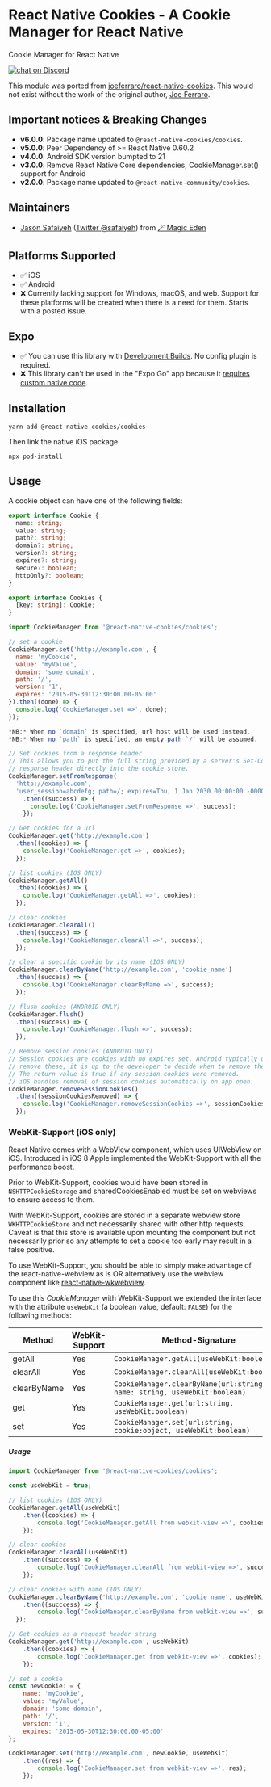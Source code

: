 # React Native Cookies - A Cookie Manager for React Native

Cookie Manager for React Native

<a href="https://discord.gg/CJHKVeW6sp">
<img src="https://img.shields.io/discord/764994995098615828?label=Discord&logo=Discord&style=for-the-badge"
            alt="chat on Discord"></a>

This module was ported from [joeferraro/react-native-cookies](https://github.com/joeferraro/react-native-cookies). This would not exist without the work of the original author, [Joe Ferraro](https://github.com/joeferraro).

## Important notices & Breaking Changes
- **v6.0.0**: Package name updated to `@react-native-cookies/cookies`.
- **v5.0.0**: Peer Dependency of >= React Native 0.60.2
- **v4.0.0**: Android SDK version bumpted to 21
- **v3.0.0**: Remove React Native Core dependencies, CookieManager.set() support for Android
- **v2.0.0**: Package name updated to `@react-native-community/cookies`.

## Maintainers

- [Jason Safaiyeh](https://github.com/safaiyeh) ([Twitter @safaiyeh](https://twitter.com/safaiyeh)) from [🪄 Magic Eden](https://magiceden.io)

## Platforms Supported

- ✅ iOS
- ✅ Android
- ❌ Currently lacking support for Windows, macOS, and web. Support for these platforms will be created when there is a need for them. Starts with a posted issue.

## Expo

- ✅ You can use this library with [Development Builds](https://docs.expo.dev/development/introduction/). No config plugin is required.
- ❌ This library can't be used in the "Expo Go" app because it [requires custom native code](https://docs.expo.dev/workflow/customizing/).

## Installation

```
yarn add @react-native-cookies/cookies
```

Then link the native iOS package

```
npx pod-install
```

## Usage

A cookie object can have one of the following fields:

```typescript
export interface Cookie {
  name: string;
  value: string;
  path?: string;
  domain?: string;
  version?: string;
  expires?: string;
  secure?: boolean;
  httpOnly?: boolean;
}

export interface Cookies {
  [key: string]: Cookie;
}
```

```javascript
import CookieManager from '@react-native-cookies/cookies';

// set a cookie
CookieManager.set('http://example.com', {
  name: 'myCookie',
  value: 'myValue',
  domain: 'some domain',
  path: '/',
  version: '1',
  expires: '2015-05-30T12:30:00.00-05:00'
}).then((done) => {
  console.log('CookieManager.set =>', done);
});

*NB:* When no `domain` is specified, url host will be used instead.
*NB:* When no `path` is specified, an empty path `/` will be assumed.

// Set cookies from a response header
// This allows you to put the full string provided by a server's Set-Cookie
// response header directly into the cookie store.
CookieManager.setFromResponse(
  'http://example.com',
  'user_session=abcdefg; path=/; expires=Thu, 1 Jan 2030 00:00:00 -0000; secure; HttpOnly')
    .then((success) => {
      console.log('CookieManager.setFromResponse =>', success);
    });

// Get cookies for a url
CookieManager.get('http://example.com')
  .then((cookies) => {
    console.log('CookieManager.get =>', cookies);
  });

// list cookies (IOS ONLY)
CookieManager.getAll()
  .then((cookies) => {
    console.log('CookieManager.getAll =>', cookies);
  });

// clear cookies
CookieManager.clearAll()
  .then((success) => {
    console.log('CookieManager.clearAll =>', success);
  });

// clear a specific cookie by its name (IOS ONLY)
CookieManager.clearByName('http://example.com', 'cookie_name')
  .then((success) => {
    console.log('CookieManager.clearByName =>', success);
  });

// flush cookies (ANDROID ONLY)
CookieManager.flush()
  .then((success) => {
    console.log('CookieManager.flush =>', success);
  });

// Remove session cookies (ANDROID ONLY)
// Session cookies are cookies with no expires set. Android typically does not
// remove these, it is up to the developer to decide when to remove them.
// The return value is true if any session cookies were removed.
// iOS handles removal of session cookies automatically on app open.
CookieManager.removeSessionCookies()
  .then((sessionCookiesRemoved) => {
    console.log('CookieManager.removeSessionCookies =>', sessionCookiesRemoved);
  });
```

### WebKit-Support (iOS only)

React Native comes with a WebView component, which uses UIWebView on iOS. Introduced in iOS 8 Apple implemented the WebKit-Support with all the performance boost.

Prior to WebKit-Support, cookies would have been stored in `NSHTTPCookieStorage` and sharedCookiesEnabled must be set on webviews to ensure access to them.

With WebKit-Support, cookies are stored in a separate webview store `WKHTTPCookieStore` and not necessarily shared with other http requests. Caveat is that this store is available upon mounting the component but not necessarily prior so any attempts to set a cookie too early may result in a false positive.

To use WebKit-Support, you should be able to simply make advantage of the react-native-webview as is OR alternatively use the webview component like [react-native-wkwebview](https://github.com/CRAlpha/react-native-wkwebview).

To use this _CookieManager_ with WebKit-Support we extended the interface with the attribute `useWebKit` (a boolean value, default: `FALSE`) for the following methods:

| Method      | WebKit-Support | Method-Signature                                                         |
| ----------- | -------------- | ------------------------------------------------------------------------ |
| getAll      | Yes            | `CookieManager.getAll(useWebKit:boolean)`                                |
| clearAll    | Yes            | `CookieManager.clearAll(useWebKit:boolean)`                              |
| clearByName | Yes            | `CookieManager.clearByName(url:string, name: string, useWebKit:boolean)` |
| get         | Yes            | `CookieManager.get(url:string, useWebKit:boolean)`                       |
| set         | Yes            | `CookieManager.set(url:string, cookie:object, useWebKit:boolean)`        |

##### Usage

```javascript
import CookieManager from '@react-native-cookies/cookies';

const useWebKit = true;

// list cookies (IOS ONLY)
CookieManager.getAll(useWebKit)
	.then((cookies) => {
		console.log('CookieManager.getAll from webkit-view =>', cookies);
	});

// clear cookies
CookieManager.clearAll(useWebKit)
	.then((succcess) => {
		console.log('CookieManager.clearAll from webkit-view =>', succcess);
	});

// clear cookies with name (IOS ONLY)
CookieManager.clearByName('http://example.com', 'cookie name', useWebKit)
	.then((succcess) => {
		console.log('CookieManager.clearByName from webkit-view =>', succcess);
  });

// Get cookies as a request header string
CookieManager.get('http://example.com', useWebKit)
	.then((cookies) => {
		console.log('CookieManager.get from webkit-view =>', cookies);
	});

// set a cookie
const newCookie: = {
	name: 'myCookie',
	value: 'myValue',
	domain: 'some domain',
	path: '/',
	version: '1',
	expires: '2015-05-30T12:30:00.00-05:00'
};

CookieManager.set('http://example.com', newCookie, useWebKit)
	.then((res) => {
		console.log('CookieManager.set from webkit-view =>', res);
	});
```
